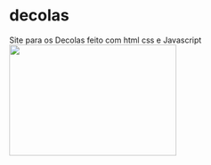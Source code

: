 # decolas
Site para os Decolas feito com html css e Javascript
<img width="300" height="200" src="https://beatrizoliveiraferreira.github.io/decolas/assets/livro-bege-e-um-copo-transparente-com-suco-de-laranja.jpg"/>
